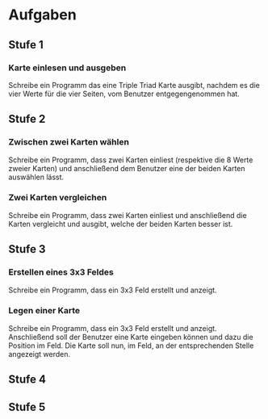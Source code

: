 # Aufgaben
## Stufe 1
### Karte einlesen und ausgeben
Schreibe ein Programm das eine Triple Triad Karte ausgibt, nachdem es die vier
Werte für die vier Seiten, vom Benutzer entgegengenommen hat.

## Stufe 2
### Zwischen zwei Karten wählen
Schreibe ein Programm, dass zwei Karten einliest (respektive die 8 Werte zweier
Karten) und anschließend dem Benutzer eine der beiden Karten auswählen lässt.
### Zwei Karten vergleichen
Schreibe ein Programm, dass zwei Karten einliest und anschließend die Karten
vergleicht und ausgibt, welche der beiden Karten besser ist.

## Stufe 3
### Erstellen eines 3x3 Feldes
Schreibe ein Programm, dass ein 3x3 Feld erstellt und anzeigt.
### Legen einer Karte
Schreibe ein Programm, dass ein 3x3 Feld erstellt und anzeigt. Anschließend
soll der Benutzer eine Karte eingeben können und dazu die Position im Feld.
Die Karte soll nun, im Feld, an der entsprechenden Stelle angezeigt werden.

## Stufe 4
## Stufe 5
